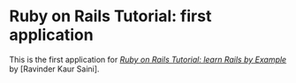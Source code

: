 # Ruby on Rails Tutorial: first application

This is the first application for [*Ruby on Rails Tutorial: learn Rails by Example*](http://railstutorail.org/) by [Ravinder Kaur Saini].
